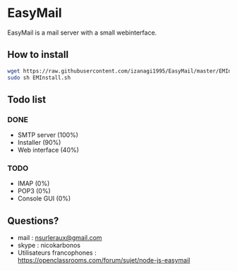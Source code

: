 # EasyMail

EasyMail is a mail server with a small webinterface.

## How to install
````bash
wget https://raw.githubusercontent.com/izanagi1995/EasyMail/master/EMInstall.sh
sudo sh EMInstall.sh
````

## Todo list
### DONE
- SMTP server (100%)
- Installer (90%)
- Web interface (40%)
### TODO
- IMAP (0%)
- POP3 (0%)
- Console GUI (0%)

## Questions?
- mail : nsurleraux@gmail.com
- skype : nicokarbonos
- Utilisateurs francophones : https://openclassrooms.com/forum/sujet/node-js-easymail
